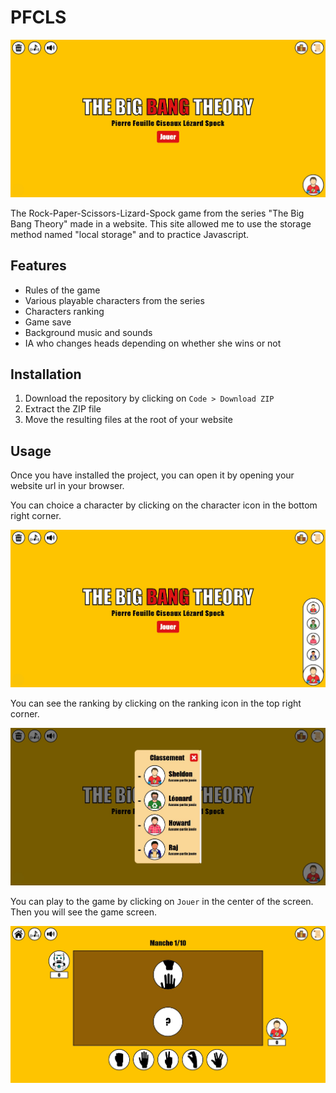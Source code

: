 # PFCLS
![Preview image](./preview/preview.jpg)

The Rock-Paper-Scissors-Lizard-Spock game from the series "The Big Bang Theory" made in a website. This site allowed me to use the storage method named "local storage" and to practice Javascript.
## Features
- Rules of the game
- Various playable characters from the series
- Characters ranking
- Game save
- Background music and sounds
- IA who changes heads depending on whether she wins or not
## Installation
1. Download the repository by clicking on `Code > Download ZIP`
2. Extract the ZIP file
3. Move the resulting files at the root of your website
## Usage
Once you have installed the project, you can open it by opening your website url in your browser.

You can choice a character by clicking on the character icon in the bottom right corner.

![Characters bar](./preview/images/1.jpg)

You can see the ranking by clicking on the ranking icon in the top right corner.

![Ranking window](./preview/images/2.jpg)

You can play to the game by clicking on `Jouer` in the center of the screen. Then you will see the game screen.

![Game capture](./preview/images/3.jpg)